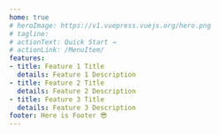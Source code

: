 ```yaml
---
home: true
# heroImage: https://v1.vuepress.vuejs.org/hero.png
# tagline: 
# actionText: Quick Start →
# actionLink: /MenuItem/
features:
- title: Feature 1 Title
  details: Feature 1 Description
- title: Feature 2 Title
  details: Feature 2 Description
- title: Feature 3 Title
  details: Feature 3 Description
footer: Here is Footer 😎
---
```

